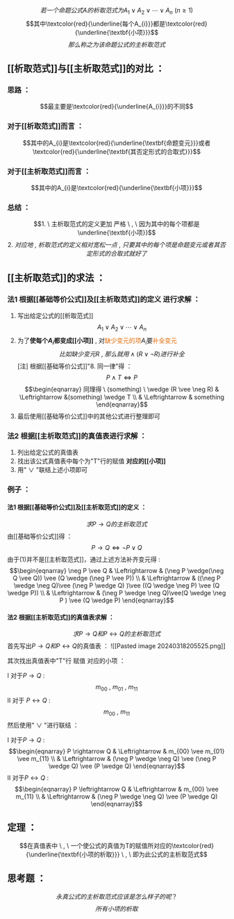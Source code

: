 $$若一个命题公式A的析取范式为A_{1} \vee A_{2} \vee \cdots \vee A_{n} \ (n \geq 1)$$
$$其中\textcolor{red}{\underline{每个A_{i}}}都是\textcolor{red}{\underline{\textbf{小项}}}$$
$$\tag{主析取范式}那么称之为该命题公式的主析取范式$$
## [[析取范式]]与[[主析取范式]]的对比 ：
### 思路 ：
$$最主要是\textcolor{red}{\underline{A_{i}}}的不同$$
### 对于[[析取范式]]而言 ：

$$其中的A_{i}是\textcolor{red}{\underline{\textbf{命题变元}}}或者\textcolor{red}{\underline{\textbf{其否定形式的合取式}}}$$
### 对于[[主析取范式]]而言 ：
$$其中的A_{i}是\textcolor{red}{\underline{\textbf{小项}}}$$
### 总结 ：
$$1. \ 主析取范式的定义更加
严格 \ , \ 因为其中的每个项都是\underline{\textbf{小项}}$$
$$2. \ 对应地 \ , \ 析取范式的定义相对宽松一点 \ , \ 只要其中的每个项是命题变元或者其否定形式的合取式就好了$$
## [[主析取范式]]的求法 ：
### 法1  根据[[基础等价公式]]及[[主析取范式]]的定义 进行求解 ：

1. 写出给定公式的[[析取范式]]
$$A_{1} \vee A_{2} \vee \cdots \vee A_{n}$$
2. 为了**使每个$A_{i}$都变成[[小项]]** , 对<font color="#e36c09">缺少变元的项</font>$A_{i}$要<font color="#e36c09">补全变元</font>
$$比如缺少变元R \ , \ 那么就用 \wedge(R \vee \neg R)进行补全$$
[注]
根据[[基础等价公式]]"8. 同一律"得 ：
$$P \wedge T \Leftrightarrow P$$
$$\begin{eqnarray}
同理得 \ (something) \ \wedge (R \vee \neg R) 
& \Leftrightarrow &(something) \wedge T \\
& \Leftrightarrow & something
\end{eqnarray}$$
3. 最后使用[[基础等价公式]]中的其他公式进行整理即可

### 法2  根据[[主析取范式]]的真值表进行求解 ：
1. 列出给定公式的真值表
2. 找出该公式真值表中每个为"T"行的赋值 **对应的[[小项]]**
3. 用" $\vee$ "联结上述小项即可
### 例子 ：

#### 法1  根据[[基础等价公式]]及[[主析取范式]]的定义 ：
$$求P \rightarrow Q 的主析取范式$$
由[[基础等价公式]]得 ：
$$\tag{1}P \rightarrow Q \Leftrightarrow \neg P \vee Q$$
由于(1)并不是[[主析取范式]]，通过上述方法补齐变元得 :
$$\begin{eqnarray}
\neg P \vee Q 
& \Leftrightarrow & (\neg P \wedge(\neg Q \vee Q)) \vee (Q \wedge (\neg P \vee P)) \\
& \Leftrightarrow & ((\neg P \wedge \neg Q)\vee (\neg P \wedge Q) )\vee ((Q \wedge \neg P) \vee (Q \wedge P)) \\
& \Leftrightarrow & (\neg P \wedge \neg Q)\vee(Q \wedge \neg P ) \vee (Q \wedge P)
\end{eqnarray}$$
#### 法2  根据[[主析取范式]]的真值表求解 ：

$$求P \rightarrow Q 和 P \leftrightarrow Q的主析取范式$$
首先写出$P \rightarrow Q 和 P \leftrightarrow Q$的真值表 ：
![[Pasted image 20240318205525.png]]

其次找出真值表中"T"行 赋值 对应的小项 ：

 Ⅰ 对于$P \rightarrow Q$ :
$$m_{00}\ , \ m_{01} \ , \ m_{11}$$
 Ⅱ 对于 $P \leftrightarrow Q$ :
$$m_{00} \ , \ m_{11}$$
然后使用" $\vee$ "进行联结 ：

Ⅰ 对于$P \rightarrow Q$ :
$$\begin{eqnarray}
P \rightarrow Q
& \Leftrightarrow & m_{00} \vee m_{01} \vee m_{11} \\
& \Leftrightarrow & (\neg P \wedge \neg Q) \vee (\neg P \wedge Q) \vee (P \wedge Q) 
\end{eqnarray}$$
Ⅱ 对于$P \leftrightarrow Q$ :
$$\begin{eqnarray}
P \leftrightarrow Q
& \Leftrightarrow & m_{00} \vee m_{11} \\
& \Leftrightarrow & (\neg P \wedge \neg Q) \vee (P \wedge Q) 
\end{eqnarray}$$
## 定理 ：
$$在真值表中 \ , \ 一个使公式的真值为T的赋值所对应的\textcolor{red}{\underline{\textbf{小项的析取}}} \ , \ 即为此公式的主析取范式$$
## 思考题 ：
$$永真公式的主析取范式应该是怎么样子的呢？$$
$$所有小项的析取$$